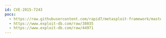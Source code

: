 ```yaml
---
id: CVE-2015-7243
pocs:
  - https://raw.githubusercontent.com/rapid7/metasploit-framework/master/modules/exploits/windows/fileformat/boxoft_wav_to_mp3.rb
  - https://www.exploit-db.com/raw/38035
  - https://www.exploit-db.com/raw/44971
---
```

